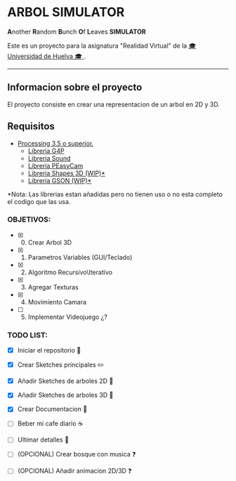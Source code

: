 # ARBOL SIMULATOR
**A**nother **R**andom **B**unch **O**f **L**eaves **SIMULATOR**

Este es un proyecto para la asignatura "Realidad Virtual" de la [ :mortar_board: Universidad
de Huelva :mortar_board: ](http://www.uhu.es/index.php "UHU").
___
## Informacion sobre el proyecto
El proyecto consiste en crear una representacion de un arbol en 2D y 3D.
## Requisitos

- [Processing 3.5 o superior.](https://processing.org/ "Procesing")
  - [Libreria G4P](http://www.lagers.org.uk/g4p/ "GUI LIBRARY")
  - [Libreria Sound](https://processing.org/reference/libraries/sound/index.html "Sound LIBRARY")
  - [Libreria PEasyCam](http://mrfeinberg.com/peasycam/ "3D CAM LIBRARY")
  - [Libreria Shapes 3D (WIP)*](http://lagers.org.uk/s3d4p/index.html "Shapes 3D LIBRARY")
  - [Libreria GSON (WIP)*](https://github.com/google/gson "GSON LIBRARY")

*Nota: Las librerias estan añadidas pero no tienen uso o no esta completo el codigo que las usa.
### OBJETIVOS:

- [x] 0. Crear Arbol 3D
- [x] 1. Parametros Variables (GUI/Teclado)
- [x] 2. Algoritmo Recursivo\Iterativo
- [x] 3. Agregar Texturas
- [x] 4. Movimiento Camara
- [ ] 5. Implementar Videojuego ¿?

### TODO LIST:
- [x] Iniciar el repositorio :checkered_flag:
- [x] Crear Sketches principales :pencil2:
- [X] Añadir Sketches de arboles 2D :deciduous_tree:
- [X] Añadir Sketches de arboles 3D :evergreen_tree:
- [X] Crear Documentacion :page_facing_up:
- [ ] Beber mi cafe diario :coffee:
- [ ] Ultimar detalles :date:
- [ ] (OPCIONAL) Crear bosque con musica :question:
- [ ] (OPCIONAL) Añadir animacion 2D/3D :question:



